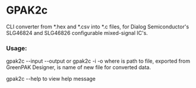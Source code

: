 GPAK2c
=============================

CLI converter from *.hex and *.csv into *.c files, for Dialog Semiconductor's SLG46824 and SLG46826 configurable mixed-signal IC's.

### Usage:
gpak2c --input <input-path> --output <output-path>
or 
gpak2c -i <input-path> -o <output-path>
where <input-path> is path to file, exported from GreenPAK Designer, <output-path> is name of new file for converted data.

gpak2c --help to view help message
